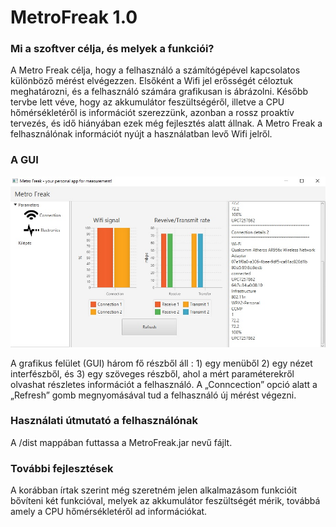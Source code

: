 # MetroFreak 1.0

### Mi a szoftver célja, és melyek a funkciói?
A Metro Freak célja, hogy a felhasználó a számítógépével kapcsolatos különböző mérést elvégezzen. Elsőként a Wifi jel erősségét céloztuk meghatározni, és a felhasználó számára grafikusan is ábrázolni. Később tervbe lett véve, hogy az akkumulátor feszültségéről, illetve a CPU hőmérsékletéről is információt szerezzünk, azonban a rossz proaktív tervezés, és idő hiányában ezek még fejlesztés alatt állnak.
A Metro Freak a felhasználónak információt nyújt a használatban levő Wifi jelről.

### A GUI
![screenshot](./MetroFreakGui.jpg)

A grafikus felület (GUI) három fő részből áll : 1) egy menüből 2) egy nézet interfészből, és 3) egy szöveges részből, ahol a mért paraméterekről olvashat részletes információt a felhasználó. A „Conncection” opció alatt a „Refresh” gomb megnyomásával tud a felhasználó új mérést végezni.

### Használati útmutató a felhasználónak
 A /dist mappában futtassa a MetroFreak.jar nevű fájlt.
 
### További fejlesztések
A korábban írtak szerint még szeretném jelen alkalmazásom funkcióit bővíteni két funkcióval, melyek az akkumulátor feszültségét mérik, továbbá amely a CPU hőmérsékletéről ad információkat.
